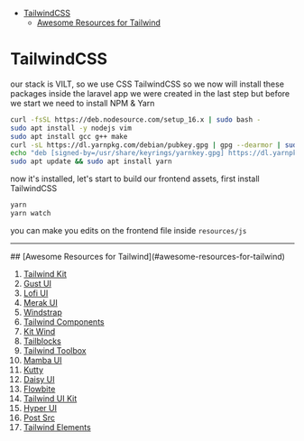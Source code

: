 
- [TailwindCSS](#tailwindcss)
  - [Awesome Resources for Tailwind](#awesome-resources-for-tailwind)

# TailwindCSS

our stack is VILT, so we use CSS TailwindCSS so we now will install these packages inside the laravel app we were created in the last step but before we start we need to install NPM & Yarn

```bash
curl -fsSL https://deb.nodesource.com/setup_16.x | sudo bash -
sudo apt install -y nodejs vim
sudo apt install gcc g++ make
curl -sL https://dl.yarnpkg.com/debian/pubkey.gpg | gpg --dearmor | sudo tee /usr/share/keyrings/yarnkey.gpg >/dev/null
echo "deb [signed-by=/usr/share/keyrings/yarnkey.gpg] https://dl.yarnpkg.com/debian stable main" | sudo tee /etc/apt/sources.list.d/yarn.list
sudo apt update && sudo apt install yarn
```

now it's installed, let's start to build our frontend assets, first install TailwindCSS

```bash
yarn 
yarn watch
```

you can make you edits on the frontend file inside `resources/js`

<hr>
<a name="awesome-resources-for-tailwind"></a>
## [Awesome Resources for Tailwind](#awesome-resources-for-tailwind)

1. [Tailwind Kit](https://www.tailwind-kit.com/)
2. [Gust UI](https://www.gustui.com/)
3. [Lofi UI](https://lofiui.co/)
4. [Merak UI](https://merakiui.com/)
5. [Windstrap](https://windstrap.netlify.app/)
6. [Tailwind Components](https://tailwindcomponents.com/)
7. [Kit Wind](https://kitwind.io/)
8. [Tailblocks](https://tailblocks.cc/)
9. [Tailwind Toolbox](https://www.tailwindtoolbox.com/)
10. [Mamba UI](https://www.mambaui.com/)
11. [Kutty](https://kutty.netlify.app/)
12. [Daisy UI](https://daisyui.com/)
13. [Flowbite](https://flowbite.com/)
14. [Tailwind UI Kit](https://tailwinduikit.com/)
15. [Hyper UI](https://hyperui.dev/)
16. [Post Src](https://postsrc.com/)
17. [Tailwind Elements](https://tailwind-elements.com/)
